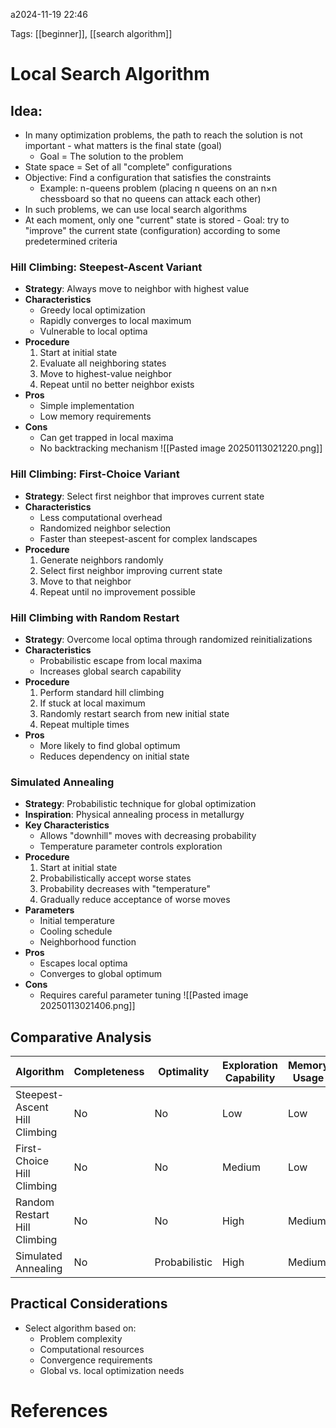 a2024-11-19 22:46


Tags: [[beginner]], [[search algorithm]]


# Local Search Algorithm

## Idea:
- In many optimization problems, the path to reach the solution is not important - what matters is the final state (goal)
	- Goal = The solution to the problem
- State space = Set of all "complete" configurations
- Objective: Find a configuration that satisfies the constraints
    - Example: n-queens problem (placing n queens on an n×n chessboard so that no queens can attack each other)
- In such problems, we can use local search algorithms
- At each moment, only one "current" state is stored - Goal: try to "improve" the current state (configuration) according to some predetermined criteria

### Hill Climbing: Steepest-Ascent Variant

- **Strategy**: Always move to neighbor with highest value
- **Characteristics**
    - Greedy local optimization
    - Rapidly converges to local maximum
    - Vulnerable to local optima
- **Procedure**
    1. Start at initial state
    2. Evaluate all neighboring states
    3. Move to highest-value neighbor
    4. Repeat until no better neighbor exists
- **Pros**
    - Simple implementation
    - Low memory requirements
- **Cons**
    - Can get trapped in local maxima
    - No backtracking mechanism
![[Pasted image 20250113021220.png]]

### Hill Climbing: First-Choice Variant

- **Strategy**: Select first neighbor that improves current state
- **Characteristics**
    - Less computational overhead
    - Randomized neighbor selection
    - Faster than steepest-ascent for complex landscapes
- **Procedure**
    1. Generate neighbors randomly
    2. Select first neighbor improving current state
    3. Move to that neighbor
    4. Repeat until no improvement possible

### Hill Climbing with Random Restart

- **Strategy**: Overcome local optima through randomized reinitializations
- **Characteristics**
    - Probabilistic escape from local maxima
    - Increases global search capability
- **Procedure**
    1. Perform standard hill climbing
    2. If stuck at local maximum
    3. Randomly restart search from new initial state
    4. Repeat multiple times
- **Pros**
    - More likely to find global optimum
    - Reduces dependency on initial state

### Simulated Annealing

- **Strategy**: Probabilistic technique for global optimization
- **Inspiration**: Physical annealing process in metallurgy
- **Key Characteristics**
    - Allows "downhill" moves with decreasing probability
    - Temperature parameter controls exploration
- **Procedure**
    1. Start at initial state
    2. Probabilistically accept worse states
    3. Probability decreases with "temperature"
    4. Gradually reduce acceptance of worse moves
- **Parameters**
    - Initial temperature
    - Cooling schedule
    - Neighborhood function
- **Pros**
    - Escapes local optima
    - Converges to global optimum
- **Cons**
    - Requires careful parameter tuning
![[Pasted image 20250113021406.png]]

## Comparative Analysis

| Algorithm                     | Completeness | Optimality    | Exploration Capability | Memory Usage |
| ----------------------------- | ------------ | ------------- | ---------------------- | ------------ |
| Steepest-Ascent Hill Climbing | No           | No            | Low                    | Low          |
| First-Choice Hill Climbing    | No           | No            | Medium                 | Low          |
| Random Restart Hill Climbing  | No           | No            | High                   | Medium       |
| Simulated Annealing           | No           | Probabilistic | High                   | Medium       |

## Practical Considerations

- Select algorithm based on:
    - Problem complexity
    - Computational resources
    - Convergence requirements
    - Global vs. local optimization needs

# References
